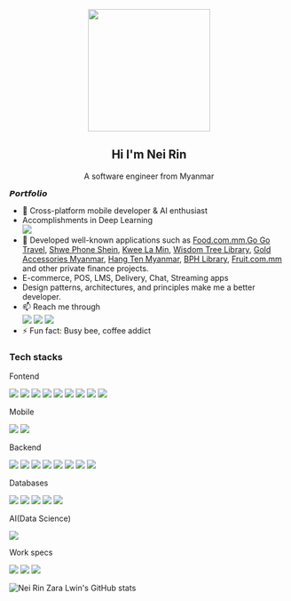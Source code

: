 <div align="center"><img width="auto" height="220px" src="https://ouch-cdn2.icons8.com/BspfrbRwYEUcdvjtFw6e-7RCiGlMGP_24gkRM5IGJFQ/rs:fit:952:912/czM6Ly9pY29uczgu/b3VjaC1wcm9kLmFz/c2V0cy9wbmcvMTI3/LzQxODFmMTUwLTBh/YjQtNDEwMi04YTA2/LWQwYmViNjVkYmFh/OC5wbmc.png" /></div>

<h2 align="center">Hi I'm Nei Rin</h2>
<p align="center">A software engineer from Myanmar</p>


𝙋𝙤𝙧𝙩𝙛𝙤𝙡𝙞𝙤

- 🔭 Cross-platform mobile developer & AI enthusiast
- Accomplishments in Deep Learning</br> <a href=""><img src="https://img.shields.io/badge/Coursera-0056D2?style=for-the-badge&logo=Coursera&logoColor=white"></a>
- 🌱 Developed well-known applications such as [Food.com.mm](https://apps.apple.com/us/app/food-com-mm/id6446515746),[Go Go Travel](https://apps.apple.com/us/app/go-go-travel/id6473775786), [Shwe Phone Shein](https://apps.apple.com/us/app/shwe-phone-shein/id6463791308), [Kwee La Min](https://apps.apple.com/us/app/kwee-lamin/id6451135120), [Wisdom Tree Library](https://apps.apple.com/us/app/wisdom-tree-library/id6464262162), [Gold Accessories Myanmar](https://apps.apple.com/us/app/gold-accessories-myanmar/id6464115053), [Hang Ten Myanmar](https://apps.apple.com/us/app/hang-ten-myanmar/id6445860267), [BPH Library](https://apps.apple.com/us/app/bph-library/id6472628446), [Fruit.com.mm](https://apps.apple.com/us/app/fruit-com-mm/id6464595837) and other private finance projects.
- E-commerce, POS, LMS, Delivery, Chat, Streaming apps
- Design patterns, architectures, and principles make me a better developer.
- 📫 Reach me through <br>
<a href='https://www.facebook.com/lwinneirinzara'><img src = 'https://img.shields.io/badge/Nei Rin Zara Lwin-white?style=for-the-badge&logo=facebook&logoColor=1877F2'></a>
<a href='https://www.instagram.com/neirin2001/'><img src = 'https://img.shields.io/badge/@nei_rin_zara_lwin-white?style=for-the-badge&logo=instagram&logoColor=E4405F'></a>
<a href='https://www.linkedin.com/in/nei-rin-zara-lwin/'> <img src='https://img.shields.io/badge/LinkedIn-0077B5?style=for-the-badge&logo=linkedin&logoColor=whit'> </a>
- ⚡ Fun fact: Busy bee, coffee addict


<h3>Tech stacks</h3>

<p>Fontend</p>
<a href=""><img src="https://img.shields.io/badge/Flutter-02569B?style=for-the-badge&logo=flutter&logoColor=white"></a>
<a href=""><img src="https://img.shields.io/badge/HTML5-E34F26?style=for-the-badge&logo=html5&logoColor=white"></a>
<a href=""><img src="https://img.shields.io/badge/CSS3-1572B6?style=for-the-badge&logo=css3&logoColor=white"></a>
<a href=""><img src="https://img.shields.io/badge/JavaScript-F7DF1E?style=for-the-badge&logo=javascript&logoColor=black"></a>
<a href=""><img src="https://img.shields.io/badge/Next-black?style=for-the-badge&logo=next.js&logoColor=white"></a>
<a href=""><img src="https://img.shields.io/badge/React-20232A?style=for-the-badge&logo=react&logoColor=61DAFB"></a>
<a href=""><img src="https://img.shields.io/badge/Tailwind_CSS-38B2AC?style=for-the-badge&logo=tailwind-css&logoColor=white"></a>
<a href=""><img src="https://img.shields.io/badge/Bootstrap-563D7C?style=for-the-badge&logo=bootstrap&logoColor=white"></a>
<a href=""><img src="https://img.shields.io/badge/jQuery-0769AD?style=for-the-badge&logo=jquery&logoColor=white"></a>

<p>Mobile</p>
<a href=""><img src="https://img.shields.io/badge/Flutter-02569B?style=for-the-badge&logo=flutter&logoColor=white"></a>
<a href=""><img src="https://img.shields.io/badge/Dart-0175C2?style=for-the-badge&logo=dart&logoColor=white"></a>

<p>Backend</p>
<a href=""><img src="https://img.shields.io/badge/java-%23ED8B00.svg?style=for-the-badge&logo=openjdk&logoColor=white"></a>
<a href=""><img src="https://img.shields.io/badge/spring-%236DB33F.svg?style=for-the-badge&logo=spring&logoColor=white"></a>
<a href=""><img src="https://img.shields.io/badge/Django-092E20?style=for-the-badge&logo=django&logoColor=white"></a>
<a href=""><img src="https://img.shields.io/badge/Flask-000000?style=for-the-badge&logo=flask&logoColor=white"></a>
<a href=""><img src="https://img.shields.io/badge/Python-14354C?style=for-the-badge&logo=python&logoColor=white"></a>
<a href=""><img src="https://img.shields.io/badge/Node.js-43853D?style=for-the-badge&logo=node.js&logoColor=white"></a>
<a href=""><img src="https://img.shields.io/badge/Express.js-404D59?style=for-the-badge"></a>
<a href=""><img src="https://img.shields.io/badge/JavaScript-F7DF1E?style=for-the-badge&logo=javascript&logoColor=black"></a>


<p>Databases</p>
<a href=""><img src="https://img.shields.io/badge/Oracle-F80000?style=for-the-badge&logo=oracle&logoColor=white"></a>
<a href=""><img src="https://img.shields.io/badge/MongoDB-4EA94B?style=for-the-badge&logo=mongodb&logoColor=white"></a>
<a href=""><img src="https://img.shields.io/badge/MySQL-005C84?style=for-the-badge&logo=mysql&logoColor=white"></a>
<a href=""><img src="https://img.shields.io/badge/PostgreSQL-316192?style=for-the-badge&logo=postgresql&logoColor=white"></a>
<a href=""><img src="https://img.shields.io/badge/SQLite-07405E?style=for-the-badge&logo=sqlite&logoColor=white"></a>

<p>AI(Data Science)</p>
<a href=""><img src="https://img.shields.io/badge/TensorFlow-FF6F00?style=for-the-badge&logo=tensorflow&logoColor=white"></a>

<p>Work specs</p>
<a href=""><img src="https://img.shields.io/badge/Apple-MacBook_Air_M1-999999?style=for-the-badge&logo=apple&logoColor=white"></a>
<a href=""><img src="https://img.shields.io/badge/Windows-ROG_STRIX_G-0078D6?style=for-the-badge&logo=windows&logoColor=white"></a>
<a href=""><img src="https://img.shields.io/badge/NVIDIA-GTX1660ti-76B900?style=for-the-badge&logo=nvidia&logoColor=white"></a>

![Nei Rin Zara Lwin's GitHub stats](https://github-readme-stats.vercel.app/api?username=neirinzaralwin&show_icons=true&theme=radical&text_color=black&bg_color=white&title_color=5200bd&icon_color=blue)
